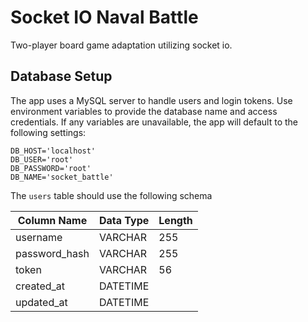 # Socket IO Naval Battle

Two-player board game adaptation utilizing socket io.

## Database Setup

The app uses a MySQL server to handle users and login tokens. Use environment variables to provide the database name and access credentials. If any variables are unavailable, the app will default to the following settings:

    DB_HOST='localhost'
    DB_USER='root'
    DB_PASSWORD='root'
    DB_NAME='socket_battle'

The `users` table should use the following schema

|Column Name  |Data Type|Length|
|-------------|---------|------|
|username     |VARCHAR  |255   |
|password_hash|VARCHAR  |255   |
|token        |VARCHAR  |56    |
|created_at   |DATETIME |      |
|updated_at   |DATETIME |      |
